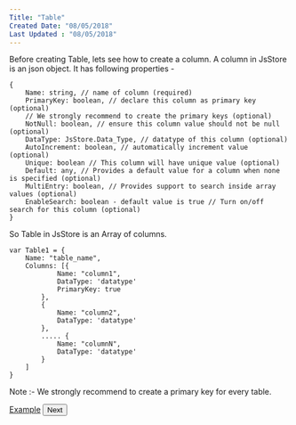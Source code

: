 ```yaml
---
Title: "Table"
Created Date: "08/05/2018"
Last Updated : "08/05/2018"
---
```


Before creating Table, lets see how to create a column. A column in JsStore is an json object. It has following properties -

```
{
    Name: string, // name of column (required)
    PrimaryKey: boolean, // declare this column as primary key (optional)
    // We strongly recommend to create the primary keys (optional)
    NotNull: boolean, // ensure this column value should not be null (optional)
    DataType: JsStore.Data_Type, // datatype of this column (optional)
    AutoIncrement: boolean, // automatically increment value (optional)
    Unique: boolean // This column will have unique value (optional)
    Default: any, // Provides a default value for a column when none is specified (optional)
    MultiEntry: boolean, // Provides support to search inside array values (optional)
    EnableSearch: boolean - default value is true // Turn on/off search for this column (optional)
}
```

So Table in JsStore is an Array of columns.

```
var Table1 = {
    Name: "table_name",
    Columns: [{
            Name: "column1",
            DataType: 'datatype'
            PrimaryKey: true
        },
        {
            Name: "column2",
            DataType: 'datatype'
        },
        ..... {
            Name: "columnN",
            DataType: 'datatype'
        }
    ]
}
```

Note :- We strongly recommend to create a primary key for every table.

<p class="margin-top-40px center-align">
    <a class="btn info" target="_blank" href="/example/create_db">Example</a>
    <button class="btn info btnNext">Next</button>
</p>